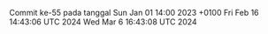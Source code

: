 Commit ke-55 pada tanggal Sun Jan 01 14:00 2023 +0100
Fri Feb 16 14:43:06 UTC 2024
Wed Mar  6 16:43:08 UTC 2024
